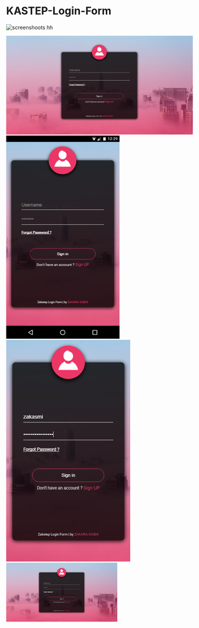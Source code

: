 # KASTEP-Login-Form

![screenshoots](bg4.png)
hh
<div>
<img src="screenshoots/bg1.png" >
</div>

<div>
<img src="screenshoots/bg2.png" >
</div>

<div>
<img src="screenshoots/bg3.png" >
</div>

<div>
<img src="screenshoots/bg1.png" width="300px">
</div>
